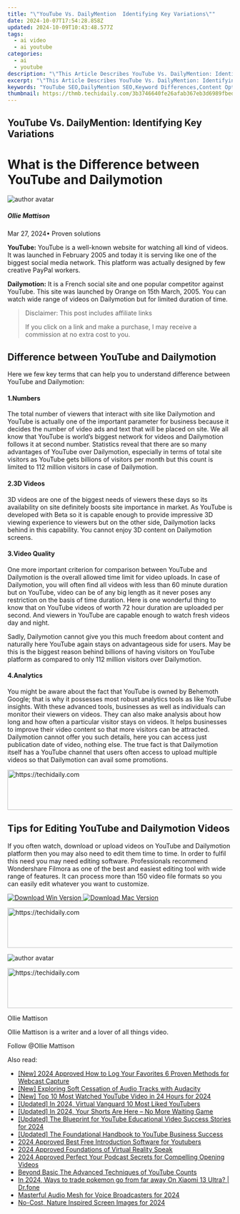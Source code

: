 ```yaml
---
title: "\"YouTube Vs. DailyMention  Identifying Key Variations\""
date: 2024-10-07T17:54:28.858Z
updated: 2024-10-09T10:43:48.577Z
tags:
  - ai video
  - ai youtube
categories:
  - ai
  - youtube
description: "\"This Article Describes YouTube Vs. DailyMention: Identifying Key Variations\""
excerpt: "\"This Article Describes YouTube Vs. DailyMention: Identifying Key Variations\""
keywords: "YouTube SEO,DailyMention SEO,Keyword Differences,Content Optimization,Brand Monitoring,Online Presence,Marketing Comparison,Vs. Keywords (Combination of YouTube Vs. And Keywords),SEO Trends,Social Media Analysis,Brand Visibility,Content Strategy"
thumbnail: https://thmb.techidaily.com/3b3746640fe26afab367eb3d6989fbedd82bfd022cd1e2fe844a87bc2bcb92f8.jpg
---
```


## YouTube Vs. DailyMention: Identifying Key Variations

# What is the Difference between YouTube and Dailymotion

![author avatar](https://images.wondershare.com/filmora/article-images/ollie-mattison.jpg)

##### Ollie Mattison

 Mar 27, 2024• Proven solutions

**YouTube:** YouTube is a well-known website for watching all kind of videos. It was launched in February 2005 and today it is serving like one of the biggest social media network. This platform was actually designed by few creative PayPal workers.

**Dailymotion:** It is a French social site and one popular competitor against YouTube. This site was launched by Orange on 15th March, 2005\. You can watch wide range of videos on Dailymotion but for limited duration of time.

>  Disclaimer: This post includes affiliate links
>
>  If you click on a link and make a purchase, I may receive a commission at no extra cost to you.
>

## Difference between YouTube and Dailymotion

 Here we few key terms that can help you to understand difference between YouTube and Dailymotion:

#### 1.Numbers

 The total number of viewers that interact with site like Dailymotion and YouTube is actually one of the important parameter for business because it decides the number of video ads and text that will be placed on site. We all know that YouTube is world’s biggest network for videos and Dailymotion follows it at second number. Statistics reveal that there are so many advantages of YouTube over Dailymotion, especially in terms of total site visitors as YouTube gets billions of visitors per month but this count is limited to 112 million visitors in case of Dailymotion.

#### 2.3D Videos

 3D videos are one of the biggest needs of viewers these days so its availability on site definitely boosts site importance in market. As YouTube is developed with Beta so it is capable enough to provide impressive 3D viewing experience to viewers but on the other side, Dailymotion lacks behind in this capability. You cannot enjoy 3D content on Dailymotion screens.

#### 3.Video Quality

 One more important criterion for comparison between YouTube and Dailymotion is the overall allowed time limit for video uploads. In case of Dailymotion, you will often find all videos with less than 60 minute duration but on YouTube, video can be of any big length as it never poses any restriction on the basis of time duration. Here is one wonderful thing to know that on YouTube videos of worth 72 hour duration are uploaded per second. And viewers in YouTube are capable enough to watch fresh videos day and night.

 Sadly, Dailymotion cannot give you this much freedom about content and naturally here YouTube again stays on advantageous side for users. May be this is the biggest reason behind billions of having visitors on YouTube platform as compared to only 112 million visitors over Dailymotion.

#### 4.Analytics

 You might be aware about the fact that YouTube is owned by Behemoth Google; that is why it possesses most robust analytics tools as like YouTube insights. With these advanced tools, businesses as well as individuals can monitor their viewers on videos. They can also make analysis about how long and how often a particular visitor stays on videos. It helps businesses to improve their video content so that more visitors can be attracted. Dailymotion cannot offer you such details, here you can access just publication date of video, nothing else. The true fact is that Dailymotion itself has a YouTube channel that users often access to upload multiple videos so that Dailymotion can avail some promotions.

<!-- affiliate ads begin -->
<a href="https://appsumo.8odi.net/c/5597632/2123726/7443" target="_top" id="2123726">
  <img src="//a.impactradius-go.com/display-ad/7443-2123726" border="0" alt="https://techidaily.com" width="600" height="90"/>
</a>
<img height="0" width="0" src="https://appsumo.8odi.net/i/5597632/2123726/7443" style="position:absolute;visibility:hidden;" border="0" />
<!-- affiliate ads end -->

## Tips for Editing YouTube and Dailymotion Videos

 If you often watch, download or upload videos on YouTube and Dailymotion platform then you may also need to edit them time to time. In order to fulfil this need you may need editing software. Professionals recommend Wondershare Filmora as one of the best and easiest editing tool with wide range of features. It can process more than 150 video file formats so you can easily edit whatever you want to customize.

[![Download Win Version](https://images.wondershare.com/filmora/guide/download-btn-win.jpg) ](https://tools.techidaily.com/wondershare/filmora/download/) [![Download Mac Version](https://images.wondershare.com/filmora/guide/download-btn-mac.jpg) ](https://tools.techidaily.com/wondershare/filmora/download/)

<!-- affiliate ads begin -->
<a href="https://ephamedtechinc.pxf.io/c/5597632/2136625/26400" target="_top" id="2136625">
  <img src="//a.impactradius-go.com/display-ad/26400-2136625" border="0" alt="https://techidaily.com" width="728" height="90"/>
</a>
<img height="0" width="0" src="https://ephamedtechinc.pxf.io/i/5597632/2136625/26400" style="position:absolute;visibility:hidden;" border="0" />
<!-- affiliate ads end -->

![author avatar](https://images.wondershare.com/filmora/article-images/ollie-mattison.jpg)

<!-- affiliate ads begin -->
<a href="https://zebaoaffiliateprogram.pxf.io/c/5597632/2137975/21526" target="_top" id="2137975">
  <img src="//a.impactradius-go.com/display-ad/21526-2137975" border="0" alt="https://techidaily.com" width="728" height="90"/>
</a>
<img height="0" width="0" src="https://zebaoaffiliateprogram.pxf.io/i/5597632/2137975/21526" style="position:absolute;visibility:hidden;" border="0" />
<!-- affiliate ads end -->

Ollie Mattison

Ollie Mattison is a writer and a lover of all things video.

Follow @Ollie Mattison

<ins class="adsbygoogle"
     style="display:block"
     data-ad-format="autorelaxed"
     data-ad-client="ca-pub-7571918770474297"
     data-ad-slot="1223367746"></ins>

<ins class="adsbygoogle"
     style="display:block"
     data-ad-client="ca-pub-7571918770474297"
     data-ad-slot="8358498916"
     data-ad-format="auto"
     data-full-width-responsive="true"></ins>

<span class="atpl-alsoreadstyle">Also read:</span>
<div><ul>
<li><a href="https://fox-links.techidaily.com/new-2024-approved-how-to-log-your-favorites-6-proven-methods-for-webcast-capture/"><u>[New] 2024 Approved How to Log Your Favorites 6 Proven Methods for Webcast Capture</u></a></li>
<li><a href="https://some-techniques.techidaily.com/new-exploring-soft-cessation-of-audio-tracks-with-audacity/"><u>[New] Exploring Soft Cessation of Audio Tracks with Audacity</u></a></li>
<li><a href="https://youtube-blog.techidaily.com/op-10-most-watched-youtube-video-in-24-hours-for-2024/"><u>[New] Top 10 Most Watched YouTube Video in 24 Hours for 2024</u></a></li>
<li><a href="https://youtube-blog.techidaily.com/ed-in-2024-virtual-vanguard-10-most-liked-youtubers/"><u>[Updated] In 2024, Virtual Vanguard 10 Most Liked YouTubers</u></a></li>
<li><a href="https://youtube-webster.techidaily.com/ed-in-2024-your-shorts-are-here-no-more-waiting-game/"><u>[Updated] In 2024, Your Shorts Are Here – No More Waiting Game</u></a></li>
<li><a href="https://youtube-blog.techidaily.com/ed-the-blueprint-for-youtube-educational-video-success-stories-for-2024/"><u>[Updated] The Blueprint for YouTube Educational Video Success Stories for 2024</u></a></li>
<li><a href="https://youtube-blog.techidaily.com/ed-the-foundational-handbook-to-youtube-business-success/"><u>[Updated] The Foundational Handbook to YouTube Business Success</u></a></li>
<li><a href="https://youtube-blog.techidaily.com/approved-best-free-introduction-software-for-youtubers/"><u>2024 Approved Best Free Introduction Software for Youtubers</u></a></li>
<li><a href="https://some-techniques.techidaily.com/2024-approved-foundations-of-virtual-reality-speak/"><u>2024 Approved Foundations of Virtual Reality Speak</u></a></li>
<li><a href="https://fox-glue.techidaily.com/2024-approved-perfect-your-podcast-secrets-for-compelling-opening-videos/"><u>2024 Approved Perfect Your Podcast Secrets for Compelling Opening Videos</u></a></li>
<li><a href="https://youtube-blog.techidaily.com/d-basic-the-advanced-techniques-of-youtube-counts/"><u>Beyond Basic The Advanced Techniques of YouTube Counts</u></a></li>
<li><a href="https://change-location.techidaily.com/in-2024-ways-to-trade-pokemon-go-from-far-away-on-xiaomi-13-ultra-drfone-by-drfone-virtual-android/"><u>In 2024, Ways to trade pokemon go from far away On Xiaomi 13 Ultra? | Dr.fone</u></a></li>
<li><a href="https://extra-support.techidaily.com/masterful-audio-mesh-for-voice-broadcasters-for-2024/"><u>Masterful Audio Mesh for Voice Broadcasters for 2024</u></a></li>
<li><a href="https://extra-support.techidaily.com/no-cost-nature-inspired-screen-images-for-2024/"><u>No-Cost, Nature Inspired Screen Images for 2024</u></a></li>
</ul></div>

